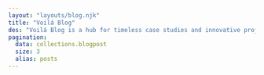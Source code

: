 ```yaml
---
layout: "layouts/blog.njk"
title: "Voilá Blog"
des: "Voilá Blog is a hub for timeless case studies and innovative projects. Dive in, and stay updated with our latest case studies and projects by reading our Blog!"
pagination:
  data: collections.blogpost
  size: 3
  alias: posts
---
```


